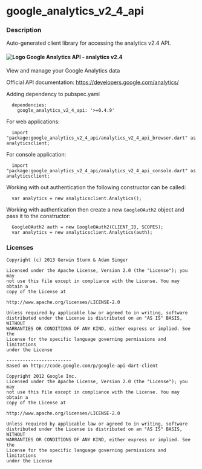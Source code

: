 # google_analytics_v2_4_api

### Description

Auto-generated client library for accessing the analytics v2.4 API.

#### ![Logo](http://www.google.com/images/icons/product/analytics-16.png) Google Analytics API - analytics v2.4

View and manage your Google Analytics data

Official API documentation: https://developers.google.com/analytics/

Adding dependency to pubspec.yaml

```
  dependencies:
    google_analytics_v2_4_api: '>=0.4.9'
```

For web applications:

```
  import "package:google_analytics_v2_4_api/analytics_v2_4_api_browser.dart" as analyticsclient;
```

For console application:

```
  import "package:google_analytics_v2_4_api/analytics_v2_4_api_console.dart" as analyticsclient;
```

Working with out authentication the following constructor can be called:

```
  var analytics = new analyticsclient.Analytics();
```

Working with authentication then create a new `GoogleOAuth2` object and pass it to the constructor:


```
  GoogleOAuth2 auth = new GoogleOAuth2(CLIENT_ID, SCOPES);
  var analytics = new analyticsclient.Analytics(auth);
```

### Licenses

```
Copyright (c) 2013 Gerwin Sturm & Adam Singer

Licensed under the Apache License, Version 2.0 (the "License"); you may 
not use this file except in compliance with the License. You may obtain a 
copy of the License at

http://www.apache.org/licenses/LICENSE-2.0

Unless required by applicable law or agreed to in writing, software
distributed under the License is distributed on an "AS IS" BASIS, WITHOUT
WARRANTIES OR CONDITIONS OF ANY KIND, either express or implied. See the
License for the specific language governing permissions and limitations 
under the License

------------------------
Based on http://code.google.com/p/google-api-dart-client

Copyright 2012 Google Inc.
Licensed under the Apache License, Version 2.0 (the "License"); you may 
not use this file except in compliance with the License. You may obtain a
copy of the License at

http://www.apache.org/licenses/LICENSE-2.0

Unless required by applicable law or agreed to in writing, software
distributed under the License is distributed on an "AS IS" BASIS, WITHOUT
WARRANTIES OR CONDITIONS OF ANY KIND, either express or implied. See the
License for the specific language governing permissions and limitations 
under the License

```
